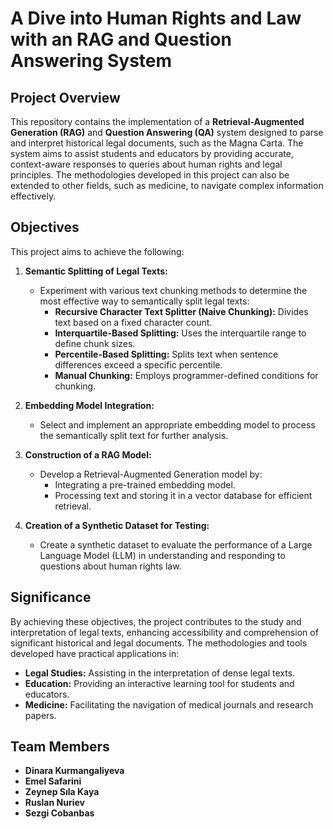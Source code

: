 # A Dive into Human Rights and Law with an RAG and Question Answering System

## Project Overview
This repository contains the implementation of a **Retrieval-Augmented Generation (RAG)** and **Question Answering (QA)** system designed to parse and interpret historical legal documents, such as the Magna Carta. The system aims to assist students and educators by providing accurate, context-aware responses to queries about human rights and legal principles. The methodologies developed in this project can also be extended to other fields, such as medicine, to navigate complex information effectively.

## Objectives
This project aims to achieve the following:

1. **Semantic Splitting of Legal Texts:**
   - Experiment with various text chunking methods to determine the most effective way to semantically split legal texts:
     - **Recursive Character Text Splitter (Naive Chunking):** Divides text based on a fixed character count.
     - **Interquartile-Based Splitting:** Uses the interquartile range to define chunk sizes.
     - **Percentile-Based Splitting:** Splits text when sentence differences exceed a specific percentile.
     - **Manual Chunking:** Employs programmer-defined conditions for chunking.

2. **Embedding Model Integration:**
   - Select and implement an appropriate embedding model to process the semantically split text for further analysis.

3. **Construction of a RAG Model:**
   - Develop a Retrieval-Augmented Generation model by:
     - Integrating a pre-trained embedding model.
     - Processing text and storing it in a vector database for efficient retrieval.

4. **Creation of a Synthetic Dataset for Testing:**
   - Create a synthetic dataset to evaluate the performance of a Large Language Model (LLM) in understanding and responding to questions about human rights law.

## Significance
By achieving these objectives, the project contributes to the study and interpretation of legal texts, enhancing accessibility and comprehension of significant historical and legal documents. The methodologies and tools developed have practical applications in:
- **Legal Studies:** Assisting in the interpretation of dense legal texts.
- **Education:** Providing an interactive learning tool for students and educators.
- **Medicine:** Facilitating the navigation of medical journals and research papers.

## Team Members
- **Dinara Kurmangaliyeva**
- **Emel Safarini**
- **Zeynep Sıla Kaya**
- **Ruslan Nuriev**
- **Sezgi Cobanbas**
